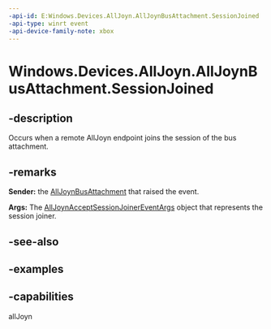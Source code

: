 ```yaml
---
-api-id: E:Windows.Devices.AllJoyn.AllJoynBusAttachment.SessionJoined
-api-type: winrt event
-api-device-family-note: xbox
---
```


<!-- Event syntax.
public event TypedEventHandler SessionJoined<AllJoynBusAttachment, AllJoynSessionJoinedEventArgs>
-->

# Windows.Devices.AllJoyn.AllJoynBusAttachment.SessionJoined

## -description
Occurs when a remote AllJoyn endpoint joins the session of the bus attachment.

## -remarks

**Sender:** the [AllJoynBusAttachment](alljoynbusattachment.md) that raised the event.

**Args:** The [AllJoynAcceptSessionJoinerEventArgs](alljoynacceptsessionjoinereventargs.md) object that represents the session joiner.

## -see-also

## -examples

## -capabilities
allJoyn
